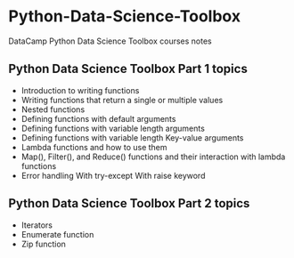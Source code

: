 # Python-Data-Science-Toolbox
DataCamp Python Data Science Toolbox courses notes

## Python Data Science Toolbox Part 1 topics
- Introduction to writing functions
- Writing functions that return a single or multiple values
- Nested functions
- Defining functions with default arguments
- Defining functions with variable length arguments
- Defining functions with variable length Key-value arguments
- Lambda functions and how to use them
- Map(), Filter(), and Reduce() functions and their interaction with lambda functions
- Error handling
    With try-except
    With raise keyword

## Python Data Science Toolbox Part 2 topics
- Iterators
- Enumerate function
- Zip function
